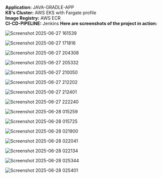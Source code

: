 **Application:** JAVA-GRADLE-APP  
**K8's Cluster:** AWS EKS with Fargate profile  
**Image Registry:** AWS ECR  
**CI-CD-PIPELINE:** Jenkins 
**Here are screenshots of the project in action:**

![Screenshot 2025-06-27 161539](https://github.com/user-attachments/assets/c572bce7-5d2a-45ce-944a-26b06c151c93)

![Screenshot 2025-06-27 171816](https://github.com/user-attachments/assets/2e91169c-0bcf-481d-afc7-a878098ff01a)

![Screenshot 2025-06-27 204308](https://github.com/user-attachments/assets/8bd84230-388a-4189-9618-20ce763164f1)

![Screenshot 2025-06-27 205332](https://github.com/user-attachments/assets/ebc58762-1576-49b3-a656-732cc5660058)

![Screenshot 2025-06-27 210050](https://github.com/user-attachments/assets/a9cec705-677b-4954-8f11-f8e1feacffd7)

![Screenshot 2025-06-27 212202](https://github.com/user-attachments/assets/4adc2a9c-057b-4f3a-a4c7-c7baa5338117)

![Screenshot 2025-06-27 212401](https://github.com/user-attachments/assets/1aa9803a-9099-4cfb-ab8d-0a61a9a6c088)

![Screenshot 2025-06-27 222240](https://github.com/user-attachments/assets/18f4f674-9cc2-4906-980a-c59b48e72ecf)

![Screenshot 2025-06-28 015259](https://github.com/user-attachments/assets/f7701c3e-f471-4b4b-888a-a404941bcac8)

![Screenshot 2025-06-28 015725](https://github.com/user-attachments/assets/c44efd2f-7ba4-48e2-924e-66e4dc557e66)

![Screenshot 2025-06-28 021900](https://github.com/user-attachments/assets/5e571dc7-d743-4844-953d-a7385455cdcb)

![Screenshot 2025-06-28 022041](https://github.com/user-attachments/assets/5b44f284-b634-48de-a998-39985f1da898)

![Screenshot 2025-06-28 022134](https://github.com/user-attachments/assets/2df470c7-a6fa-49c8-92e7-f271f7f1d27c)

![Screenshot 2025-06-28 025344](https://github.com/user-attachments/assets/e9dbf3e0-f265-4fe4-b4f5-643eaa6c3253)

![Screenshot 2025-06-28 025401](https://github.com/user-attachments/assets/d4885062-27de-45bc-ab31-f08ae7d0b985)
